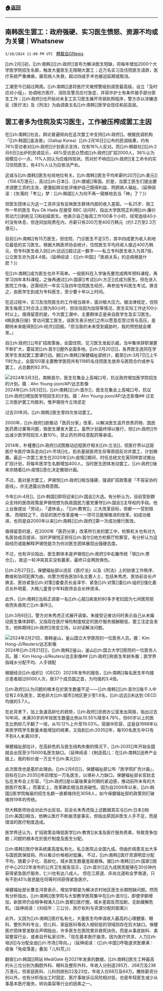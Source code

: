 ###  [:house:返回](README.md)
---


## 南韩医生罢工：政府强硬、实习医生愤怒、资源不均或为关键｜Whatsnew
`3/10/2024 11:00 PM UTC ` [轉載自GNews](https://gnews.org/articles/2382532)

[[zh:2月]]初，[[zh:南韩]][[zh:政府]]宣布为解决医生短缺，将每年增加2000个大学医学院招生名额，触发大量医生无限期大罢工；近万名实习及住院医生请辞，医疗系统严重瘫痪，屡现病人失救，超过四成手术也被迫延期或取消。

工潮至今已超过两周。[[zh:南韩]]遂将医疗灾难预警级别调至最高级，设立「及时应对小组」，协调地方医疗、消防及警员应付急症，并容许护士有条件接手部分医生工作；[[zh:政府]]也开始对未复工实习医生展开吊销执照程序，警方亦以涉嫌违反《医疗法》及《刑法》为由调查五名[[zh:南韩]]医学会现任和前高层。

## 罢工者多为住院及实习医生，工作被压榨成罢工主因

在[[zh:南韩]]社会，舆论普遍倾向在这次罢工中支持[[zh:政府]]。根据民调机构「[[zh:韩国]]盖洛普」（Gallup Korea）[[zh:2月16日]]公布的民调结果，约有76%受访者对[[zh:政府]]计划表示支持，仅有16%人反对。而[[zh:韩联社]][[zh:2月6日]]出炉的民调显示，48%受访民众赞成[[zh:政府]]扩招2000人，36%认为规模应小一点，11%人则认为应维持现状。而对於不响应[[zh:政府]]复工命令的实习住院医生，有43%人认为应依法严处。

这或与[[zh:南韩]]医生社经地位有关。[[zh:南韩]]医生平均年薪约20万[[zh:美元]]（156.6万港元），高过[[zh:日本]]、[[zh:挪威]]等国。於是，当罢工医生们提出要求调整工资的主张，便激起舆论批评维护自己既得利益、罔顾病人福祉。（延伸阅读：《失落的「考公」梦：[[zh:韩国]]人为何不再一窝蜂地去当「神」了？》）

但医生团体认为这一工资并没有反映医生群体内部的收入差距。一名25岁、刚工作一年的医生 Ryu Ok Hada 在接受 BBC 访问时，指出大学医院正利用[[zh:廉价劳动力]]剥削见习和初级医生。他表示自己每周工作100多个小时，经常连续40小时没有休息，但连同加班费在内，月薪只有200万至400万韩元（约1.2万至2.3万港元）。

目前[[zh:南韩]]有15万医生，但住院、门诊医生不足3万，其中四成更为收入和地位最低的实习医生。根据大韩医师协会统计，住院医生平均月收入接近400万韩元，但专科医生收入则[[zh:远远]]超过这一数字——私立专科医生收入为其7倍，公立医生亦为其4.4倍。（延伸阅读：《[[zh:中国]]「医病关系」的总病根是什麽？》）

在[[zh:南韩]]成为医生也并不简单。一般医科在入学後先要完成两年预科课程，再学习四年本科课程，之後再通过[[zh:国家]]考试[[zh:方正]]式成为医生。但在进入医院工作後，还需经历一年实习及四年住院医生经历，再参加专科医生考试。换言之，由医学生到成为专科医生，至少要十年以上时间。

在这过程中，实习及住院医生的工作相当艰辛，面对极大压力。据法律规定，住院医生每周工时合法上限为80小时，但往往因为加班等情况，医生实际工作达100小时以上。值得留意的是，今次罢工潮中，主要群体正是来自医学生及实习医生。《韩民族日报》曾访问罢工医生，该医生表示他们之所以愿意忍受过劳与高压，是期待未来能得到[[zh:经济]]回报。「但当我的未来受到威胁时，我的愤怒就会爆发。」

自[[zh:政府]]公布扩招政策後，全国住院、见习医生发起示威，当中集体辞职潮更不断扩大，蔓延至[[zh:首尔]]圈外全国多地。[[zh:2月20日]]，各界医生连同在学医学生发起罢工罢课行动。据[[zh:南韩]]保健福祉部统计，截至[[zh:3月7日]]上午11时为止，全国100家主要教学医院共有11985名住院医生放弃与医院合约或参与罢工，占总数的92.9%。

![2024年3月3日，南韩首尔，医生在集会上高喊口号，抗议政府增加医学院招生的计划。摄：Ahn Young-joon/AP/达志影像](https://d32kak7w9u5ewj.cloudfront.net/media/image/2024/03/590a146be52d4bb8be803f43db638637.jpg?imageView2/1/w/1080/h/720/format/jpg "2024年3月3日，南韩首尔，医生在集会上高喊口号，抗议政府增加医学院招生的计划。摄：Ahn Young-joon/AP/达志影像")2024年[[zh:3月3日]]，[[zh:南韩]][[zh:首尔]]，医生在集会上高喊口号，抗议[[zh:政府]]增加医学院招生的计划。摄：Ahn Young-joon/AP/达志影像## 过去三次医护罢工均胜利，惟尹锡悦今立场坚定

过去20年间，[[zh:南韩]]医生曾四次发动罢工。

2000年，[[zh:政府]]欲推动「医药分家」改革，以解决医生滥开昂贵药物、国民医药费过重等问题，致医生爆发大罢工。虽然计划最终得以推行，但[[zh:政府]]作出减少医学院招生人数10%，禁止药剂师任意配药等承诺。

2014年，朴槿惠[[zh:政府]]试图推动远程医疗相关[[zh:立法]]，但医疗界以远距医疗令医疗体系走向[[zh:市场]]化，扼杀基层医师生存等原因反对并罢工，计划搁置。最近一次罢工发生在2020年[[zh:疫情]]期间，时任总统文在寅同样尝试推出扩招计划，将每年医学生名额增加400人，当时医生团体发动罢工，[[zh:政府]]後来亦随着[[zh:疫情]]恶化决定撤销计画。

不过，面对是次罢工，尹锡悦[[zh:政府]]相当强硬，强调扩招政策是「不容妥协的底线」，亦无透露出协商意图。

今年[[zh:4月]]，[[zh:韩国]]即将迎来[[zh:国会]]大选。有分析认为，目前受到群众支持的医改政策是尹锡悦想为执政国民力量党重夺[[zh:国会]]主导权的手段。他上台後提出「劳动」、「退休金」、「[[zh:教育]]」三大改革目标，但都一一受到阻滞。 而相较之下，目前的医疗改革是唯一一项可见能够推进的改革。如成功推进，也将是自2000年以来[[zh:南韩]][[zh:政府]]第一次成功推行医改。

值得留意的是，在2000年「医药分家」改革所引发的罢工中，检察机关也有对九名医协成员提诉，当时尹锡悦正担任[[zh:首尔]]地方检察厅检察官，有分析认为这段经历或能解释尹锡悦是次为何对医生团体展现出强硬态度。

不过，也有评论指出，医生群体本是尹锡悦[[zh:政府]]中右翼传统「铁[[zh:票仓]]」，故这一轮冲突其实没有赢家，最终只会两败俱伤。

[[zh:2月27日]]，保健福祉部以违反《医疗法》以及《刑法》上的妨害工作秩序、教唆和协同犯罪为由，向警方控告医协5名主要人士，包括朱秀虎、医协前会长卢焕圭、医协紧急[[zh:对策]]委委员长金泽宇、紧急[[zh:对策]]委[[zh:组织]]强化委员长朴明夏、大韩儿童青少年科医师会会长林贤泽。

此外，[[zh:南韩]]当局正调查一名[[zh:心脏]]病发的80多岁老妇因为七间医院拒收而失救死亡[[zh:事件]]。

[[zh:3月6日]]，警方对朱秀虎正式展开调查。朱接受记者访问时表示自己从未煽动医生集体辞职，又指现在医疗保险制度规定的医疗服务报酬极低，罢工注定会发生。他称期待[[zh:政府]]改变立场，以对话解决问题。

![2024年2月21日，南韩釜山，釜山国立大学医院的一位医务人员。摄：Kim Hong-Ji/Reuters/达志影像](https://d32kak7w9u5ewj.cloudfront.net/media/image/2024/03/6264659675be4abfbb503813941b768f.jpg?imageView2/1/w/1080/h/720/format/jpg "2024年2月21日，南韩釜山，釜山国立大学医院的一位医务人员。摄：Kim Hong-Ji/Reuters/达志影像")2024年[[zh:2月21日]]，[[zh:南韩]]釜山，釜山[[zh:国立大学]]医院的一位医务人员。摄：Kim Hong-Ji/Reuters/达志影像## [[zh:政府]]称医生年龄失衡；医学界指城乡分配不均、人手错配

根据经合[[zh:组织]]（OECD）2023年发布的报告，[[zh:南韩]]每名医生年均接诊患者超过6000人次，居37个成员国之首，为均值的3.4倍。

[[zh:政府]]认为问题的根本在於医生数量不足——[[zh:南韩]][[zh:首尔]]每千人中仅有2.6名医生，其他非大[[zh:城市]]地区更少至1.6名，[[zh:远远]]未达到 OECD 均值的3.7人。

在此背景下，加上急速高龄化的趋势，[[zh:政府]]总统办公室发出简报，指出过去10年间，未满30岁的年轻医生数量比例从10.55%降至4.79%，但60岁以上的医生比例却几乎翻了一倍，从10.12%上升至19.03%。简报中形容，这是自1998年以来医学院学生数量未能增加的结果，又指到[[zh:2035]]年，每100名医生中只有不到4人未满30岁。

保健福祉部估计，在高龄危机与医生结构失衡的情况下，[[zh:2035]]年开始全国就会出现至少15000名医生缺口。（延伸阅读：《制造孤儿：在[[zh:南韩]]送养产业链上，我的标价是一万五千[[zh:美元]]》）

此次医改也是基於此理由。[[zh:2月6日]]，保健福祉部公布「医学院扩充计画」，目标在[[zh:2035]]年前增加一万名医生，以填补人力缺口。保健福祉部长官赵圭弘在发布会上形容，「[[zh:政府]]是以最後黄金时期的紧迫感，推动前所未有的大胆医疗改革。」而事实上，改革确实相当具突破性。因为自2006年以来，[[zh:韩国]]医学院每届的招生名额一直都维持在3058人，如今保健福祉部的政策则打破维持19年的传统。

但大韩医师协会对此作出反驳。前会长朱秀虎指上述数据其实与[[zh:日本]]和[[zh:美国]]相当，他确认医疗不断崩溃是事实，但指出原因非医生人手不足，而是错误的医疗制度造成。

医学界还认为，扩招政策会降低医学[[zh:教育]]水准及医疗服务质素，导致竞争加剧；问题的根本在於医疗制度及医生分配。

[[zh:南韩]]医疗体系统属高度私有化，私立医院占全国九成。但由於病患支出大多与国民医保挂钩，所以看诊价格相对低廉。 不过，[[zh:南韩]]医疗资源明显分配不均，随着少子化、高龄化，城乡医生数量差距悬殊。据[[zh:南韩]][[zh:国家]]医疗中心2022年发布的公共卫生报告显示，[[zh:首尔]]近九成居民能够在30分钟内获得紧急医疗服务，仁川也有达八成人。 但在江原道、庆尚北道和全罗南道，只有不到45%居民能在同等时间获得紧急医疗。

保健福祉部长曹圭鸿曾表示，增加学额是为解决农村地区医生长期短缺问题。然而有分析指出，[[zh:南韩]]医学院与大型教学医院集中在[[zh:首尔]]，即便学额增加，新医师仍会相争相涌入[[zh:首都]]医疗圈，城乡差距反而加剧，无助缓解危机。（延伸阅读：《刘绍华：三公分，医疗权利与资源分配的距离》）

此外，又因为[[zh:南韩]]医疗私有化，大量医生均申请收入最高的心理健康、眼科、整形外科专业，但儿科、家庭医科等收入相较低的领域则存在巨大缺口。保健医疗团体曾发联合声明指出，许多医生在医院里非救死扶伤，而是从事皮肤科、美容整容行业，或者自开私家诊所，「现在基本医疗崩溃，因为医疗供求、人力[[zh:培训]]与分配全由[[zh:市场]]导向。」（延伸阅读：《[[zh:中国]]呼吸道求医爆满：疫後「免疫落差」叠加「儿科荒」》）

翻查[[zh:韩国]]网站 MediGate 在2021年发表的数据，[[zh:南韩]]医生工种最高的头三位分别为胸腔外科、眼科及整形外科，年收入分别逹285万、268万及236万港元，但家庭医科、儿科则排别22及23位，年收入仅88万及64万。撇除薪资分别以外，也有分析指出工时固定、医疗事故诉讼风险相对低，也是年轻医生减少从事基本医疗服务，转向美容等行业的因素之一。
